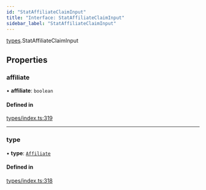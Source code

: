 ```yaml
---
id: "StatAffiliateClaimInput"
title: "Interface: StatAffiliateClaimInput"
sidebar_label: "StatAffiliateClaimInput"
---
```


[types](../../../modules/Types/Types.md).StatAffiliateClaimInput

## Properties

### affiliate

• **affiliate**: `boolean`

#### Defined in

[types/index.ts:319](https://github.com/PolymeshAssociation/polymesh-sdk/blob/372a67e5d/src/types/index.ts#L319)

___

### type

• **type**: [`Affiliate`](../../../enums/Types/ClaimType/ClaimType.md#affiliate)

#### Defined in

[types/index.ts:318](https://github.com/PolymeshAssociation/polymesh-sdk/blob/372a67e5d/src/types/index.ts#L318)

